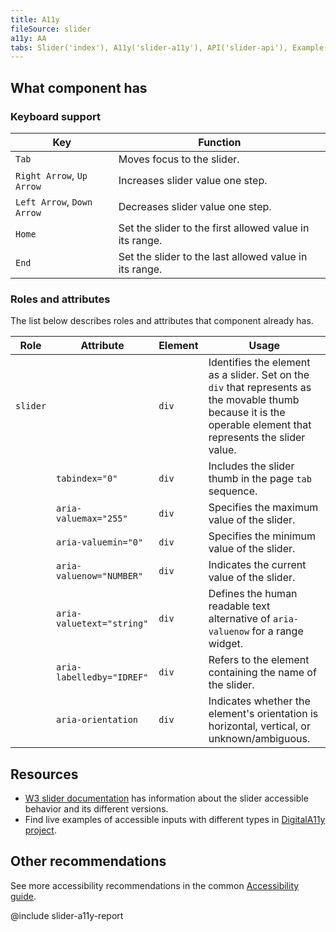 ```yaml
---
title: A11y
fileSource: slider
a11y: AA
tabs: Slider('index'), A11y('slider-a11y'), API('slider-api'), Example('slider-code'), Changelog('slider-changelog')
---
```


## What component has

### Keyboard support

| Key                   | Function                                                |
| --------------------- | ------------------------------------------------------- |
| `Tab`                 | Moves focus to the slider.                              |
| `Right Arrow`, `Up Arrow`   | Increases slider value one step.                  |
| `Left Arrow`, `Down Arrow` | Decreases slider value one step.                   |
| `Home`                | Set the slider to the first allowed value in its range. |
| `End`                 | Set the slider to the last allowed value in its range.  |

### Roles and attributes

The list below describes roles and attributes that component already has.

| Role     | Attribute                 | Element | Usage                                                                                                                                                          |
| -------- | ------------------------- | ------- | -------------------------------------------------------------------------------------------------------------------------------------------------------------- |
| `slider` |                           | `div`   | Identifies the element as a slider. Set on the `div` that represents as the movable thumb because it is the operable element that represents the slider value. |
|          | `tabindex="0"`            | `div`   | Includes the slider thumb in the page `tab` sequence.                                                                                                          |
|          | `aria-valuemax="255"`     | `div`   | Specifies the maximum value of the slider.                                                                                                                     |
|          | `aria-valuemin="0"`       | `div`   | Specifies the minimum value of the slider.                                                                                                                     |
|          | `aria-valuenow="NUMBER"`  | `div`   | Indicates the current value of the slider.                                                                                                                     |
|          | `aria-valuetext="string"` | `div`   | Defines the human readable text alternative of `aria-valuenow` for a range widget.                                                                             |
|          | `aria-labelledby="IDREF"` | `div`   | Refers to the element containing the name of the slider.                                                                                                       |
|          | `aria-orientation`        | `div`   | Indicates whether the element's orientation is horizontal, vertical, or unknown/ambiguous.                                                                     |

## Resources

- [W3 slider documentation](https://www.w3.org/WAI/ARIA/apg/patterns/slider/) has information about the slider accessible behavior and its different versions.
- Find live examples of accessible inputs with different types in [DigitalA11y project](https://www.digitala11y.com/demos/accessibility-of-html-input-types-examples/).

## Other recommendations

See more accessibility recommendations in the common [Accessibility guide](/core-principles/a11y/).

@include slider-a11y-report
